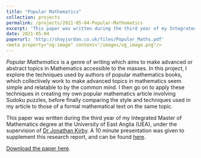 ```yaml
---
title: "Popular Mathematics"
collection: projects
permalink: /projects/2021-05-04-Popular-Mathematics
excerpt: 'This paper was written during the third year of my Integrated Master of Mathematics degree at the University of East Anglia (UEA), under the supervision of [Dr Jonathan Kirby](https://research-portal.uea.ac.uk/en/persons/jonathan-kirby).'
date: 2021-05-04
paperurl: 'http://shayjordan.co.uk/files/Popular_Maths.pdf'
<meta property="og:image" content="/images/og_image.png"/>
---
```

*Popular Mathematics* is a genre of writing which aims to make advanced or abstract topics in Mathematics accessible to the masses. In this project, I explore the techniques used by authors of popular mathematics books, which collectively work to make advanced topics in mathematics seem simple and relatable to by the common mind. I then go on to apply these techniques in creating my own popular mathematics article involving Sudoku puzzles, before finally comparing the style and techniques used in my article to those of a formal mathematical text on the same topic. 

This paper was written during the third year of my Integrated Master of Mathematics degree at the University of East Anglia (UEA), under the supervision of [Dr Jonathan Kirby](https://research-portal.uea.ac.uk/en/persons/jonathan-kirby). A 10 minute presentation was given to supplement this research report, and can be found [here](https://shayjordan.co.uk/talks/2021-05-05-popular-mathematics).

[Download the paper here](http://shayjordan.co.uk/files/Popular_Mathematics.pdf).
